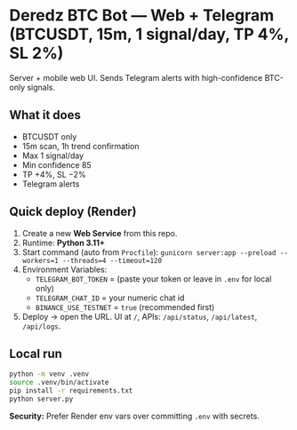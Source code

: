 # Deredz BTC Bot — Web + Telegram (BTCUSDT, 15m, 1 signal/day, TP 4%, SL 2%)

Server + mobile web UI. Sends Telegram alerts with high-confidence BTC-only signals.

## What it does
- BTCUSDT only
- 15m scan, 1h trend confirmation
- Max 1 signal/day
- Min confidence 85
- TP +4%, SL −2%
- Telegram alerts

## Quick deploy (Render)
1. Create a new **Web Service** from this repo.
2. Runtime: **Python 3.11+**
3. Start command (auto from `Procfile`): `gunicorn server:app --preload --workers=1 --threads=4 --timeout=120`
4. Environment Variables:
   - `TELEGRAM_BOT_TOKEN` = (paste your token or leave in `.env` for local only)
   - `TELEGRAM_CHAT_ID` = your numeric chat id
   - `BINANCE_USE_TESTNET` = `true` (recommended first)
5. Deploy → open the URL. UI at `/`, APIs: `/api/status`, `/api/latest`, `/api/logs`.

## Local run
```bash
python -m venv .venv
source .venv/bin/activate
pip install -r requirements.txt
python server.py
```

**Security:** Prefer Render env vars over committing `.env` with secrets.
